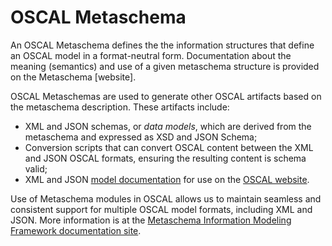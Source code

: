 # OSCAL Metaschema

An OSCAL Metaschema defines the the information structures that define an OSCAL model in a format-neutral form. Documentation about the meaning (semantics) and use of a given metaschema structure is provided on the Metaschema [website].

OSCAL Metaschemas are used to generate other OSCAL artifacts based on the metaschema description. These artifacts include:

- XML and JSON schemas, or *data models*, which are derived from the metaschema and expressed as XSD and JSON Schema;
- Conversion scripts that can convert OSCAL content between the XML and JSON OSCAL formats, ensuring the resulting content is schema valid;
- XML and JSON [model documentation](https://pages.nist.gov/OSCAL/docs/schemas/) for use on the [OSCAL website](https://pages.nist.gov/OSCAL).

Use of Metaschema modules in OSCAL allows us to maintain seamless and consistent support for multiple OSCAL model formats, including XML and JSON. More information is at the [Metaschema Information Modeling Framework documentation site](https://pages.nist.gov/metaschema/).
